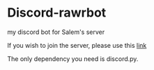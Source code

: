 # Discord-rawrbot

my discord bot for Salem's server

If you wish to join the server, please use this [link](https://discord.gg/tWct2h8Hun)

The only dependency you need is discord.py.
